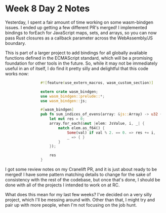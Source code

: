 # Week 8 Day 2 Notes

Yesterday, I spent a fair amount of time working on some wasm-bindgen issues. I ended up getting a few different PR's merged! I implemented bindings to forEach for JavaScript maps, sets, and arrays, so you can now pass Rust closures as a callback parameter across the WebAssembly/JS boundary.

This is part of a larger project to add bindings for all globally available functions defined in the ECMAScript standard, which will be a promising foundation for other tools in the future. So, while it may not be immediately useful in an of itself, I do find it pretty silly and delightful that this code works now:

```rust
                #![feature(use_extern_macros, wasm_custom_section)]

                extern crate wasm_bindgen;
                use wasm_bindgen::prelude::*;
                use wasm_bindgen::js;

                #[wasm_bindgen]
                pub fn sum_indices_of_evens(array: &js::Array) -> u32 {
                    let mut res = 0;
                    array.for_each(&mut |elem: JsValue, i, _| {
                        match elem.as_f64() {
                            Some(val) if val % 2. == 0. => res += i,
                            _ => { }
                        }
                    });

                    res
                }
```

I got some review notes on my Cranelift PR, and it is just about ready to be merged! I have some pattern matching details to change for the sake of consistency with the rest of the codebase, but once that's done, I should be done with all of the projects I intended to work on at RC.

What does this mean for my last few weeks? I've decided on a very silly project, which I'll be messing around with. Other than that, I might try and pair up with more people, when I'm not focusing on the job hunt.
